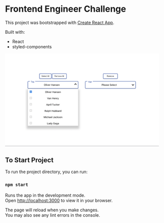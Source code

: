 # Frontend Engineer Challenge

This project was bootstrapped with [Create React App](https://github.com/facebook/create-react-app).

Built with:

- React
- styled-components

![Preview image](/public/image.png)

## To Start Project

To run the project directory, you can run:

### `npm start`

Runs the app in the development mode.\
Open [http://localhost:3000](http://localhost:3000) to view it in your browser.

The page will reload when you make changes.\
You may also see any lint errors in the console.
